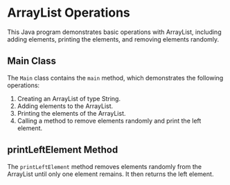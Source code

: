 
# ArrayList Operations

This Java program demonstrates basic operations with ArrayList, including adding elements, printing the elements, and removing elements randomly.

## Main Class

The `Main` class contains the `main` method, which demonstrates the following operations:

1. Creating an ArrayList of type String.
2. Adding elements to the ArrayList.
3. Printing the elements of the ArrayList.
4. Calling a method to remove elements randomly and print the left element.

## printLeftElement Method

The `printLeftElement` method removes elements randomly from the ArrayList until only one element remains. It then returns the left element.

